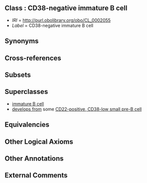 
## Class : CD38-negative immature B cell

 * *IRI* = http://purl.obolibrary.org/obo/CL_0002055
 * *Label* = CD38-negative immature B cell

## Synonyms


## Cross-references


## Subsets


## Superclasses

 * [immature B cell](../../CL/16/CL_0000816.md)
 * [develops from](../../RO/02/RO_0002202.md) some [CD22-positive, CD38-low small pre-B cell](../../CL/53/CL_0002053.md)

## Equivalencies


## Other Logical Axioms


## Other Annotations


## External Comments

